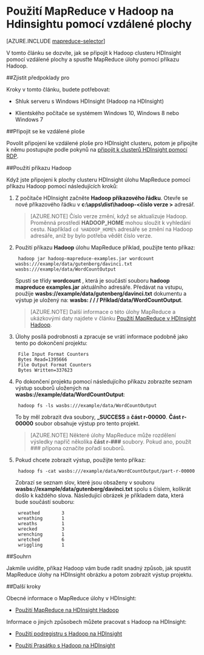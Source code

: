 <properties
   pageTitle="MapReduce a Vzdálená plocha s Hadoop v HDInsight | Microsoft Azure"
   description="Naučte se používat ke vzdálené ploše pro připojení k Hadoop na HDInsight a spuštění MapReduce úloh."
   services="hdinsight"
   documentationCenter=""
   authors="Blackmist"
   manager="jhubbard"
   editor="cgronlun"
    tags="azure-portal"/>

<tags
   ms.service="hdinsight"
   ms.devlang="na"
   ms.topic="article"
   ms.tgt_pltfrm="na"
   ms.workload="big-data"
   ms.date="09/27/2016"
   ms.author="larryfr"/>

# <a name="use-mapreduce-in-hadoop-on-hdinsight-with-remote-desktop"></a>Použití MapReduce v Hadoop na Hdinsightu pomocí vzdálené plochy

[AZURE.INCLUDE [mapreduce-selector](../../includes/hdinsight-selector-use-mapreduce.md)]

V tomto článku se dozvíte, jak se připojit k Hadoop clusteru HDInsight pomocí vzdálené plochy a spusťte MapReduce úlohy pomocí příkazu Hadoop.

##<a id="prereq"></a>Zjistit předpoklady pro

Kroky v tomto článku, budete potřebovat:

* Shluk serveru s Windows HDInsight (Hadoop na HDInsight)

* Klientského počítače se systémem Windows 10, Windows 8 nebo Windows 7

##<a id="connect"></a>Připojit se ke vzdálené ploše

Povolit připojení ke vzdálené ploše pro HDInsight clusteru, potom je připojíte k němu postupujte podle pokynů na [připojit k clusterů HDInsight pomocí RDP](hdinsight-administer-use-management-portal.md#rdp).

##<a id="hadoop"></a>Použití příkazu Hadoop

Když jste připojeni k plochy clusteru HDInsight úlohu MapReduce pomocí příkazu Hadoop pomocí následujících kroků:

1. Z počítače HDInsight začněte **Hadoop příkazového řádku**. Otevře se nové příkazového řádku v **c:\apps\dist\hadoop-&lt;číslo verze >** adresář.

    > [AZURE.NOTE] Číslo verze změní, když se aktualizuje Hadoop. Proměnná prostředí **HADOOP_HOME** mohou sloužit k vyhledání cestu. Například `cd %HADOOP_HOME%` adresáře se změní na Hadoop adresáře, aniž by bylo potřeba vědět číslo verze.

2. Použití příkazu **Hadoop** úlohu MapReduce příklad, použijte tento příkaz:

        hadoop jar hadoop-mapreduce-examples.jar wordcount wasbs:///example/data/gutenberg/davinci.txt wasbs:///example/data/WordCountOutput

    Spustí se třídy **wordcount** , která je součástí souboru **hadoop mapreduce examples.jar** aktuálního adresáře. Předávat na vstupu, použije **wasbs://example/data/gutenberg/davinci.txt** dokumentu a výstup je uložený na: **wasbs: / / / Příklad/data/WordCountOutput**.

    > [AZURE.NOTE] Další informace o této úlohy MapReduce a ukázkovými daty najdete v článku <a href="hdinsight-use-mapreduce.md">Použití MapReduce v HDInsight Hadoop</a>.

2. Úlohy posílá podrobnosti a zpracuje se vrátí informace podobně jako tento po dokončení projektu:

        File Input Format Counters
        Bytes Read=1395666
        File Output Format Counters
        Bytes Written=337623

3. Po dokončení projektu pomocí následujícího příkazu zobrazíte seznam výstup souborů uložených na **wasbs://example/data/WordCountOutput**:

        hadoop fs -ls wasbs:///example/data/WordCountOutput

    To by měl zobrazit dva soubory, **_SUCCESS** a **část r-00000**. **Část r-00000** soubor obsahuje výstup pro tento projekt.

    > [AZURE.NOTE] Některé úlohy MapReduce může rozdělení výsledky napříč několika **část r-###** soubory. Pokud ano, použít ### přípona označíte pořadí souborů.

4. Pokud chcete zobrazit výstup, použijte tento příkaz:

        hadoop fs -cat wasbs:///example/data/WordCountOutput/part-r-00000

    Zobrazí se seznam slov, které jsou obsaženy v souboru **wasbs://example/data/gutenberg/davinci.txt** spolu s číslem, kolikrát došlo k každého slova. Následující obrázek je příkladem data, která bude součástí souboru:

        wreathed        3
        wreathing       1
        wreaths         1
        wrecked         3
        wrenching       1
        wretched        6
        wriggling       1

##<a id="summary"></a>Souhrn

Jakmile uvidíte, příkaz Hadoop vám bude radit snadný způsob, jak spustit MapReduce úlohy na HDInsight obrázku a potom zobrazit výstup projektu.

##<a id="nextsteps"></a>Další kroky

Obecné informace o MapReduce úlohy v HDInsight:

* [Použití MapReduce na HDInsight Hadoop](hdinsight-use-mapreduce.md)

Informace o jiných způsobech můžete pracovat s Hadoop na HDInsight:

* [Použití podregistru s Hadoop na HDInsight](hdinsight-use-hive.md)

* [Použití Prasátko s Hadoop na HDInsight](hdinsight-use-pig.md)
